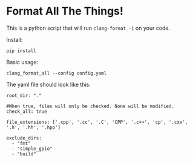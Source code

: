 # Format All The Things!

This is a python script that will run `clang-format -i` on your code.

Install:
```
pip install
```

Basic usage:

    clang_format_all --config config.yaml

The yaml file should look like this:
```
root_dir: "."

#When true, files will only be checked. None will be modified.
check_all: true

file_extensions: ['.cpp', '.cc', '.C', 'CPP', '.c++', 'cp', '.cxx', '.h', '.hh', '.hpp']

exclude_dirs:
  - "fmt"
  - "simple_gpio"
  - "build"
```
